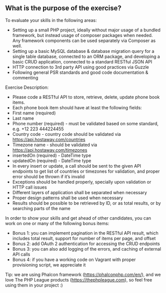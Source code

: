 ## What is the purpose of the exercise?

To evaluate your skills in the following areas:
-	Setting up a small PHP project, ideally without major usage of a bundled framework, but instead usage of composer packages when needed. Any framework components can be used separately via Composer as well.
-	Setting up a basic MySQL database & database migration query for a single table database, connected to an ORM package, and developing a basic CRUD application, connected to a standard RESTful JSON API
-	HTTP connection to 3rd party API using good practices via Guzzle
-	Following general PSR standards and good code documentation & commenting 


Exercise Description:
-	Please code a RESTful API to store, retrieve, delete, update phone book items.
-	Each phone book item should have at least the following fields:
-	First name (required)
-	Last name
-	Phone number (required) - must be validated based on some standard, e.g. +12 223 444224455
-	Country code - country code should be validated via https://api.hostaway.com/countries
-	Timezone name - should be validated via https://api.hostaway.com/timezones
-	insertedOn (required) - DateTime type
-	updatedOn (required) - DateTime type
-	In every insert or update, a call should be sent to the given API endpoints to get list of countries or timezones for validation, and proper error should be thrown if it’s invalid
-	Exceptions should be handled properly, specially upon validation or HTTP call issues
-	Different layers of application shall be separated when necessary
-	Proper design patterns shall be used when necessary 
-	Results should be possible to be retrieved by ID, or as total results, or by searching parts of the name

In order to show your skills and get ahead of other candidates, you can work on one or many of the following bonus items:
-	Bonus 1: you can implement pagination in the RESTful API result, which includes total result, support for number of items per page, and offset
-	Bonus 2: add OAuth 2 authentication for accessing the CRUD endpoints
-	Bonus 3: you can also add logging of the errors, and caching of external API calls
-	Bonus 4: if you have a working code on Vagrant with proper provisioning script, we appreciate it


Tip: we are using Phalcon framework (https://phalconphp.com/en/), and we love The PHP League products (https://thephpleague.com), so feel free using them in your project :)
